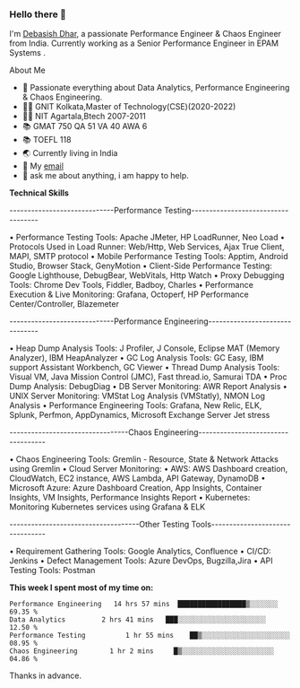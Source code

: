 ### Hello there 👋

I'm [Debasish Dhar](https://www.linkedin.com/in/d-dhar/), a passionate Performance Engineer & Chaos Engineer from India. Currently working as a Senior Performance Engineer in EPAM Systems .

About Me

- 🔭 Passionate everything about Data Analytics, Performance Engineering & Chaos Engineering.
- 👨‍🎓 GNIT Kolkata,Master of Technology(CSE)(2020-2022)
- 👨‍🎓 NIT Agartala,Btech 2007-2011
- 📚 GMAT 750 QA 51 VA 40 AWA 6
- 📚 TOEFL 118
- 🌏 Currently living in India
- 💼 My [email](mailto:Debasish_Dhar@epam.com)
- 💬 ask me about anything, i am happy to help.

**Technical Skills**  

-----------------------------Performance Testing-----------------------------------

• Performance Testing Tools: Apache JMeter, HP LoadRunner, Neo Load
• Protocols Used in Load Runner: Web/Http, Web Services, Ajax True Client, MAPI, SMTP protocol
• Mobile Performance Testing Tools: Apptim, Android Studio, Browser Stack, GenyMotion
• Client-Side Performance Testing: Google Lighthouse, DebugBear, WebVitals, Http Watch
• Proxy Debugging Tools: Chrome Dev Tools, Fiddler, Badboy, Charles
• Performance Execution & Live Monitoring: Grafana, Octoperf, HP Performance Center/Controller, Blazemeter

-----------------------------Performance Engineering-------------------------------

• Heap Dump Analysis Tools: J Profiler, J Console, Eclipse MAT (Memory Analyzer), IBM HeapAnalyzer
• GC Log Analysis Tools: GC Easy, IBM support Assistant Workbench, GC Viewer
• Thread Dump Analysis Tools: Visual VM, Java Mission Control (JMC), Fast thread.io, Samurai TDA
• Proc Dump Analysis: DebugDiag
• DB Server Monitoring: AWR Report Analysis
• UNIX Server Monitoring: VMStat Log Analysis (VMStatly), NMON Log Analysis
• Performance Engineering Tools: Grafana, New Relic, ELK, Splunk, Perfmon, AppDynamics, Microsoft Exchange Server Jet stress

---------------------------------Chaos Engineering-----------------------------------

• Chaos Engineering Tools: Gremlin - Resource, State & Network Attacks using Gremlin
• Cloud Server Monitoring:
• AWS: AWS Dashboard creation, CloudWatch, EC2 instance, AWS Lambda, API Gateway, DynamoDB
• Microsoft Azure: Azure Dashboard Creation, App Insights, Container Insights, VM Insights, Performance Insights Report
• Kubernetes: Monitoring Kubernetes services using Grafana & ELK

------------------------------------Other Testing Tools--------------------------------

• Requirement Gathering Tools: Google Analytics, Confluence
• CI/CD: Jenkins
• Defect Management Tools: Azure DevOps, Bugzilla,Jira
• API Testing Tools: Postman

**This week I spent most of my time on:**
<!--START_SECTION:waka-->

```text
Performance Engineering   14 hrs 57 mins  █████████████████▒░░░░░░░   69.35 %
Data Analytics         2 hrs 41 mins   ███░░░░░░░░░░░░░░░░░░░░░░   12.50 %
Performance Testing          1 hr 55 mins    ██▒░░░░░░░░░░░░░░░░░░░░░░   08.95 %
Chaos Engineering        1 hr 2 mins     █▒░░░░░░░░░░░░░░░░░░░░░░░   04.86 %
```

<!--END_SECTION:waka-->

Thanks in advance.

